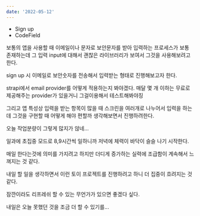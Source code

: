 ```yaml
---
date: '2022-05-12'
---
```


- Sign up
- CodeField

보통의 앱을 사용할 때 이메일이나 문자로 보안문자를 받아 입력하는 프로세스가 보통 존재하는데 그 입력 input에 대해서 괜찮은 라이브러리가 보여서 그것을 사용해보려고 한다.

sign up 시 이메일로 보안숫자를 전송해서 입력받는 형태로 진행해보고자 한다.

strapi에서 email provider를 어떻게 적용하는지 봐야겠다.
매달 몇 개 이하는 무료로 제공해주는 provider가 있을거니 그걸이용해서 테스트해봐야징

그리고 앱 특성상 입력을 받는 항목이 많을 때 스크린을 여러개로 나누어서 입력을 하는데 그것을 구현할 때 어떻게 해야 편할까 생각해보면서 진행하려한다.

오늘 작업분량이 그렇게 많지가 않네...

일과에 초집중 모드로 8,9시간씩 일하니까 저녁에 체력이 바닥이 슬슬 나기 시작한다.

매일 한다는것에 의미를 가지려고 하지만 더디게 증가하는 실력에 조급함이 계속해서 느껴지는 것 같다.

내일 할 일을 생각하면서 이런 토이 프로젝트를 진행하려고 하니 더 집중이 흐려지는 것 같다.

잠깐이라도 리프레쉬 할 수 있는 무언가가 있으면 좋겠다 싶다.

내일은 오늘 못했던 것을 조금 더 할 수 있기를...
